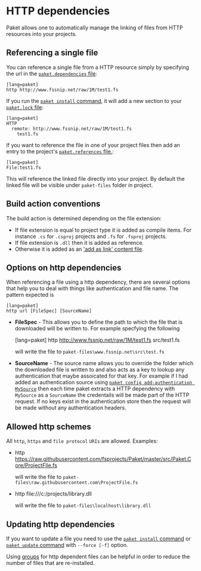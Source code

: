 # HTTP dependencies

Paket allows one to automatically manage the linking of files from HTTP resources into your projects.

## Referencing a single file

You can reference a single file from a HTTP resource simply by specifying the url in the [`paket.dependencies` file](dependencies-file.html):

    [lang=paket]
    http http://www.fssnip.net/raw/1M/test1.fs

If you run the [`paket install` command](paket-install.html), it will add a new section to your [`paket.lock` file](lock-file.html):

    [lang=paket]
    HTTP
      remote: http://www.fssnip.net/raw/1M/test1.fs
        test1.fs


If you want to reference the file in one of your project files then add an entry to the project's [`paket.references` file.](references-files.html):

    [lang=paket]
    File:test1.fs

This will reference the linked file directly into your project.
By default the linked file will be visible under ``paket-files`` folder in project.

## Build action conventions

The build action is determined depending on the file extension:

* If file extension is equal to project type it is added as compile items. For instance `.cs` for `.csproj` projects and `.fs` for `.fsproj` projects.
* If file extension is `.dll` then it is added as reference.
* Otherwise it is added as an ['add as link' content file](https://msdn.microsoft.com/en-us/library/windows/apps/jj714082(v=vs.105).aspx).

## Options on http dependencies

When referencing a file using a http dependency, there are several options that help you to deal with things like authentication and file name.
The pattern expected is

    [lang=paket]
    http url [FileSpec] [SourceName]

* **FileSpec** - This allows you to define the path to which the file that is downloaded will be written to. For example specfying the following

    [lang=paket]
		http http://www.fssnip.net/raw/1M/test1.fs src/test1.fs

	will write the file to `paket-files\www.fssnip.net\src\test.fs`

* **SourceName** - The source name allows you to override the folder which the downloaded file is written to and also acts as a key to lookup any authentication
that maybe assoicated for that key. For example if I had added an authentication source using [``paket config add-authentication MySource``](commands\config.html)
then each time paket extracts a HTTP dependency with `MySource` as a `SourceName` the credentails will be made part of the HTTP request. If no keys exist in the authentication store
then the request will be made without any authentication headers.

## Allowed http schemes

All `http`, `https` and `file protocol` `URIs` are allowed. Examples:

* http https://raw.githubusercontent.com/fsprojects/Paket/master/src/Paket.Core/ProjectFile.fs

	will write the file to `paket-files\raw.githubusercontent.com\ProjectFile.fs`

* http file:///c:/projects/library.dll

	will write the file to `paket-files\localhost\library.dll`

## Updating http dependencies

If you want to update a file you need to use the [`paket install` command](paket-install.html) or [`paket update` command](paket-update.html)  with `--force [-f]` option.

Using [groups](groups.html) for http dependent files can be helpful in order to reduce the number of files that are re-installed.
